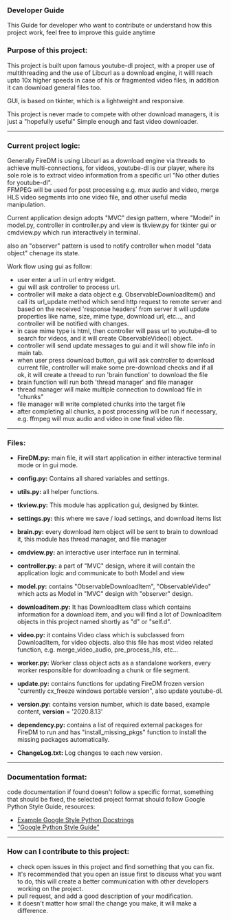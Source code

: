 ### Developer Guide

This Guide for developer who want to contribute or understand how this project work, feel free to improve this guide anytime


### Purpose of this project:
This project is built upon famous youtube-dl project, with a proper use of 
multithreading and the use of Libcurl as a download engine, it willl reach 
upto 10x higher speeds in case of hls or fragmented video files,
in addition it can download general files too.

GUI, is based on tkinter, which is a lightweight and responsive.

This project is never made to compete with other download managers, it
is just a "hopefully useful" Simple enough and fast video downloader.


---


### Current project logic:
Generally FireDM is using Libcurl as a download engine via threads to
achieve multi-connections, for videos, youtube-dl is our player, where
its sole role is to extract video information from a specific url "No
other duties for youtube-dl".  
FFMPEG will be used for post processing e.g. mux audio and video, merge
HLS video segments into one video file, and other useful media
manipulation.


Current application design adopts "MVC" design pattern, where "Model" in model.py, 
controller in controller.py and view is tkview.py for tkinter gui or cmdview.py 
which run interactively in terminal.

also an "observer" pattern is used to notify controller when model "data object" 
chenage its state.

Work flow using gui as follow:
- user enter a url in url entry widget.
- gui will ask controller to process url.
- controller will make a data object e.g. ObservableDownloadItem() and call its 
  url_update method which send http request to remote server and based on the received 
  'response headers' from server it will update properties like name, size, mime type, 
  download url, etc..., and controller will be notified with changes.
- in case mime type is html, then controller will pass url to youtube-dl to search for
  videos, and it will create ObservableVideo() object.
- controller will send update messages to gui and it will show file info in main tab.
- when user press download button, gui will ask controller to download current file,
  controller will make some pre-download checks and if all ok, it will create a thread
  to run 'brain function' to download the file 
- brain function will run both 'thread manager' and file manager
- thread manager will make multiple connection to download file in "chunks"
- file manager will write completed chunks into the target file
- after completing all chunks, a post processing will be run if necessary, e.g. ffmpeg
  will mux audio and video in one final video file.


---


### Files:

- **FireDM.py:** main file, it will start application in either
  interactive terminal mode or in gui mode.

- **config.py:** Contains all shared variables and settings.

- **utils.py:** all helper functions.

- **tkview.py:** This module has application gui, designed by tkinter.

- **settings.py:** this where we save / load settings, and download items list

- **brain.py:** every download item object will be sent to brain to
  download it, this module has thread manager, and file manager

- **cmdview.py:** an interactive user interface run in terminal.

- **controller.py:** a part of "MVC" design, where it will contain the
  application logic and communicate to both Model and view

- **model.py:** contains "ObservableDownloadItem", "ObservableVideo" which acts 
  as Model in "MVC" design with "observer" design.

- **downloaditem.py:** It has DownloadItem class which contains
  information for a download item, and you will find a lot of
  DownloadItem objects in this project named shortly as "d" or
  "self.d".

- **video.py:** it contains Video class which is subclassed from
  DownloadItem, for video objects. also this file has most video related
  function, e.g. merge_video_audio, pre_process_hls, etc...

- **worker.py:** Worker class object acts as a standalone workers, every
  worker responsible for downloading a chunk or file segment.

- **update.py:** contains functions for updating FireDM frozen version
  "currently cx_freeze windows portable version", also update
  youtube-dl.

- **version.py:** contains version number, which is date based, example
  content, __version__ = '2020.8.13'

- **dependency.py:** contains a list of required external packages for
  FireDM to run and has "install_missing_pkgs" function to install the
  missing packages automatically.

- **ChangeLog.txt:** Log changes to each new version.

---

### Documentation format:
  code documentation if found doesn't follow a specific format,
  something that should be fixed, the selected project format should
  follow Google Python Style Guide, resources:

- [Example Google Style Python Docstrings](https://sphinxcontrib-napoleon.readthedocs.io/en/latest/example_google.html#example-google)
- ["Google Python Style Guide"](http://google.github.io/styleguide/pyguide.html)


---

### How can I contribute to this project:
- check open issues in this project and find something that you can fix.
- It's recommended that you open an issue first to discuss what you want
  to do, this will create a better communication with other developers
  working on the project.
- pull request, and add a good description of your modification.
- it doesn't matter how small the change you make, it will make a
  difference.



